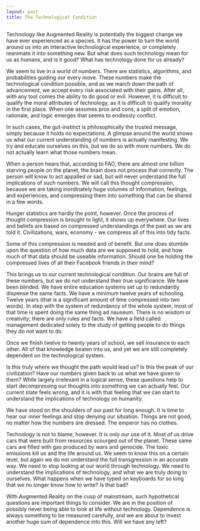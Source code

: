 ```yaml
---
layout: post
title: The Technological Condition
---
```


Technology like Augmented Reality is potentially the biggest change we have ever experienced as a species. It has the power to turn the world around us into an interactive technological experience, or completely reanimate it into something new. But what does such technology mean for us as humans, and is it good? What has technology done for us already?

We seem to live in a world of numbers. There are statistics, algorithms, and probabilities guiding our every move. These numbers make the technological condition possible, and as we march down the path of advancement, we accept every risk associated with their gains. After all, with any tool comes the ability to do good or evil. However, it is difficult to qualify the moral attributes of technology, as it is difficult to qualify morality in the first place. When one assumes pros and cons, a split of emotion, rationale, and logic emerges that seems to endlessly conflict.

In such cases, the gut-instinct is philosophically the trusted message, simply because it holds no expectations. A glimpse around the world shows us what our current understanding of numbers is actually manifesting. We try and educate ourselves on this, but we do so with more numbers. We do not actually learn what those numbers mean.

When a person hears that, according to FAO, there are almost one billion starving people on the planet, the brain does not process that correctly. The person will know to act appalled or sad, but will never understand the full implications of such numbers. We will call this thought compression, because we are taking inordinately huge volumes of information, feelings, and experiences, and compressing them into something that can be shared in a few words.

Hunger statistics are hardly the point, however. Once the process of thought compression is brought to light, it shows up everywhere. Our lives and beliefs are based on compressed understandings of the past as we are told it. Civilizations, wars, economy - we compress all of this into tidy facts.

Some of this compression is needed and of benefit. But one does stumble upon the question of how much data are we supposed to hold, and how much of that data should be useable information. Should one be holding the compressed lives of all their Facebook friends in their mind?

This brings us to our current technological condition. Our brains are full of these numbers, but we do not understand their true significance. We have been blinded. We have entire education systems set up to redundantly dispense the same facts. We have a minimum twelve years of schooling. Twelve years (that is a significant amount of time compressed into two words). In step with the system of redundancy of the whole system, most of that time is spent doing the same thing ad nauseum. There is no wisdom or creativity; there are only rules and facts. We have a field called management dedicated solely to the study of getting people to do things they do not want to do.

Once we finish twelve to twenty years of school, we sell insurance to each other. All of that knowledge beaten into us, and yet we are still completely dependent on the technological system.

Is this truly where we thought the path would lead us? Is this the peak of our civilization? Have our numbers given back to us what we have given to them? While largely irrelevant in a logical sense, these questions help to start decompressing our thoughts into something we can actually feel. Our current state feels wrong, and it is with that feeling that we can start to understand the implications of technology on humanity.

We have stood on the shoulders of our past for long enough. It is time to hear our inner feelings and stop denying our situation. Things are not good, no matter how the numbers are dressed. The emperor has no clothes.

Technology is not to blame, however. It is only our use of it. Most of us drive cars that were built from resources scourged out of the planet. These same cars are filled with gas produced by wars and genocide. The toxic emissions kill us and the life around us. We seem to know this on a certain level, but again we do not understand the full transgression in an accurate way. We need to stop looking at our world through technology. We need to understand the implications of technology, and what we are truly doing to ourselves. What happens when we have typed on keyboards for so long that we no longer know how to write? Is that bad?

With Augmented Reality on the cusp of mainstream, such hypothetical questions are important things to consider. We are in the position of possibly never being able to look at life without technology. Dependence is always something to be measured carefully, and we are about to invest another huge sum of dependence into this. Will we have any left?